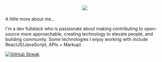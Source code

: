 
<h1 align="center">
  <a href="https://git.io/typing-svg">
    <img src="https://readme-typing-svg.herokuapp.com/?lines=Hello,+There!+👋;This+is+Julio....;Nice+to+meet+you!&center=true&size=30">
  </a>
</h1>







 A little more about me...
 
 I'm a dev fullstack who is passionate about making contributing to open-source more approachable, creating technology to elevate people, 
 and building community. Some technologies I enjoy working with include ReactJS(JavaScript, APIs + Markup) .  

[![GitHub Streak](https://github-readme-streak-stats.herokuapp.com/?user=jhonshua)](https://git.io/streak-stats)




